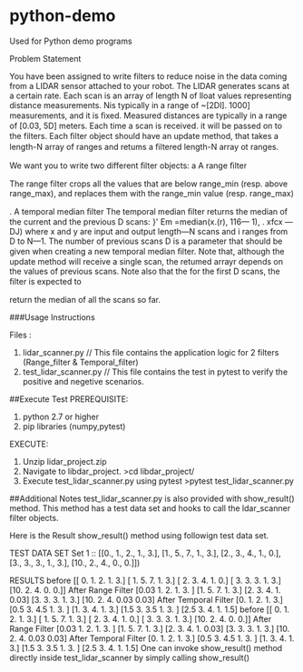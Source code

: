 # python-demo
Used for Python demo programs

Problem Statement

You have been assigned to write filters to reduce noise in the data coming from a LIDAR sensor attached to your robot. The LIDAR generates scans at a certain rate. Each scan is an array of length N of lloat values representing distance measurements. Nis typically in a range of ~[2Dl]. 1000] measurements, and it is ﬁxed. Measured distances are typically in a range of [0.03, 5D] meters. Each time a scan is received. it will be passed on to the filters. Each ﬁlter object should have an update method, that takes a length-N array of ranges and retums a ﬁltered length-N array ot ranges.

We want you to write two different ﬁlter objects: a A range ﬁlter

The range filter crops all the values that are below range_min (resp. above range_max), and replaces them with the range_min value (resp. range_max)

. A temporal median ﬁlter The temporal median ﬁlter returns the median of the current and the previous D scans: }' Em =median(x.(r), 116— 1), . xfcx — DJ) where x and y are input and output length—N scans and i ranges from D to N—1. The number of previous scans D is a parameter that should be given when creating a new temporal median ﬁlter. Note that, although the update method will receive a single scan, the retumed arrayr depends on the values of previous scans. Note also that the for the first D scans, the ﬁlter is expected to

return the median of all the scans so far.


###Usage Instructions

Files :
1) lidar_scanner.py  // This file contains the application logic for 2 filters (Range_filter & Temporal_filter)
2) test_lidar_scanner.py // This file contains the test in pytest to verify the positive and negetive scenarios.

##Execute Test
PREREQUISITE:
1) python 2.7 or higher
2) pip libraries (numpy,pytest)

EXECUTE:
1) Unzip lidar_project.zip
2) Navigate to libdar_project.
		>cd libdar_project/
3) Execute test_lidar_scanner.py using pytest
		>pytest test_lidar_scanner.py

##Additional Notes
test_lidar_scanner.py is also provided with show_result() method.
This method has a test data set and hooks to call the ldar_scanner filter objects.

Here is the Result show_result() method using followign test data set.

TEST DATA SET
Set 1 :: [[0., 1., 2., 1., 3.], [1., 5., 7., 1., 3.], [2., 3., 4., 1., 0.], [3., 3., 3., 1., 3.],
				[10., 2., 4., 0., 0.]])

RESULTS
before 
[[ 0.  1.  2.  1.  3.]
 [ 1.  5.  7.  1.  3.]
 [ 2.  3.  4.  1.  0.]
 [ 3.  3.  3.  1.  3.]
 [10.  2.  4.  0.  0.]]
After Range Filter
[0.03 1.   2.   1.   3.  ]
[1. 5. 7. 1. 3.]
[2.   3.   4.   1.   0.03]
[3. 3. 3. 1. 3.]
[10.    2.    4.    0.03  0.03]
After Temporal Filter
[0. 1. 2. 1. 3.]
[0.5 3.  4.5 1.  3. ]
[1. 3. 4. 1. 3.]
[1.5 3.  3.5 1.  3. ]
[2.5 3.  4.  1.  1.5]
before 
[[ 0.  1.  2.  1.  3.]
 [ 1.  5.  7.  1.  3.]
 [ 2.  3.  4.  1.  0.]
 [ 3.  3.  3.  1.  3.]
 [10.  2.  4.  0.  0.]]
After Range Filter
[0.03 1.   2.   1.   3.  ]
[1. 5. 7. 1. 3.]
[2.   3.   4.   1.   0.03]
[3. 3. 3. 1. 3.]
[10.    2.    4.    0.03  0.03]
After Temporal Filter
[0. 1. 2. 1. 3.]
[0.5 3.  4.5 1.  3. ]
[1. 3. 4. 1. 3.]
[1.5 3.  3.5 1.  3. ]
[2.5 3.  4.  1.  1.5]
One can invoke show_result() method directly inside test_lidar_scanner by simply calling show_result() 
